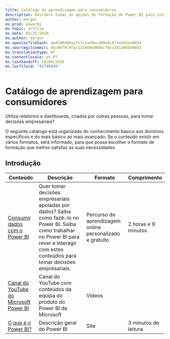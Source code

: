 ```yaml
---
title: Catálogo de aprendizagem para consumidores
description: Descubra todas as opções de formação do Power BI para consumidores que utilizam relatórios e dashboards, desde as mais básicas às mais avançadas.
author: margoc
ms.prod: powerbi
ms.topic: article
ms.date: 03/25/2020
ms.author: margoc
ms.openlocfilehash: 4a4190dd8a1f17c1a49eca09e6c673a102ae0924
ms.sourcegitcommit: 6bc66f9c0fac132e004d096cfdcc191a04549683
ms.translationtype: HT
ms.contentlocale: pt-PT
ms.lasthandoff: 10/06/2020
ms.locfileid: "91749420"
---
```

# <a name="consumers-learning-catalog"></a>Catálogo de aprendizagem para consumidores

Utiliza relatórios e dashboards, criados por outras pessoas, para tomar decisões empresariais? 

O seguinte catálogo está organizado do conhecimento básico aos domínios específicos e do mais básico ao mais avançado. Se o conteúdo existir em vários formatos, será informado, para que possa escolher o formato de formação que melhor satisfaz as suas necessidades.

## <a name="get-started"></a>Introdução<a name="get-started"></a>
| Conteúdo  | Descrição  | Formato| Comprimento  |
|--------------------------------------------------------------------------------------------------|-----------------------------------------------------------------------------------------------------------------------------------------------------------------------------------------|---------------------------------------|-------------------|
| [Consumir dados com o Power BI](/learn/paths/consume-data-with-power-bi/) | Quer tomar decisões empresariais apoiadas por dados? Saiba como fazê-lo no Power BI. Saiba como trabalhar no Power BI para rever e interagir com estes conteúdos para tomar decisões empresariais. | Percurso de aprendizagem online personalizado e gratuito | 2 horas e 9 minutos  |
| [Canal do YouTube do Microsoft Power BI](https://www.youtube.com/user/mspowerbi/videos) | Canal do YouTube com conteúdos da equipa do produto do Power BI da Microsoft  | Vídeos  |            |
| [O que é o Power BI?](../fundamentals/power-bi-overview.md) | Descrição geral do Power BI | Site  | 3 minutos de leitura |